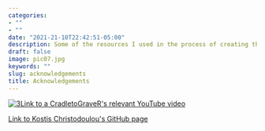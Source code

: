 ```yaml
---
categories:
- ""
- ""
date: "2021-21-10T22:42:51-05:00"
description: Some of the resources I used in the process of creating this website! 
draft: false
image: pic07.jpg
keywords: ""
slug: acknowledgements
title: Acknowledgements
---
```


[![3Link to a CradletoGraveR's relevant YouTube video](/img/vid.jpg)](https://www.youtube.com/watch?v=a2y8n9PbVXA)


[Link to Kostis Christodoulou's GitHub page](https://github.com/kostis-christodoulou/ca09.mfa2022/tree/master/website)

